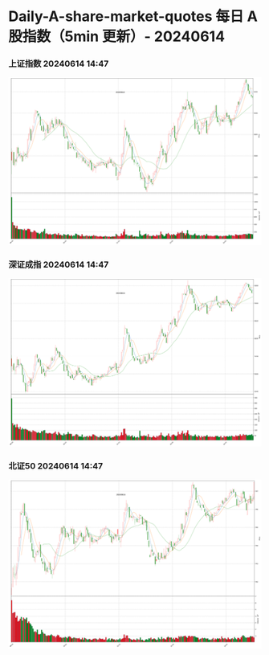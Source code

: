 
# Daily-A-share-market-quotes 每日 A 股指数（5min 更新）- 20240614

### 上证指数 20240614 14:47
![](./fig/2024/6/20240614-sh000001.png)

### 深证成指 20240614 14:47
![](./fig/2024/6/20240614-sz399001.png)

### 北证50 20240614 14:47
![](./fig/2024/6/20240614-bj899050.png)
